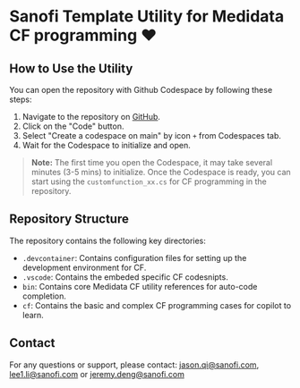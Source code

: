 # Sanofi Template Utility for Medidata CF programming ♥️ 

## How to Use the Utility

You can open the repository with Github Codespace by following these steps:
1. Navigate to the repository on [GitHub](https://github.com/I0424672/Sanofi_CF_Utility_NET8).
2. Click on the "Code" button.
3. Select "Create a codespace on main" by icon `+` from Codespaces tab.
4. Wait for the Codespace to initialize and open.

> **Note:** The first time you open the Codespace, it may take several minutes (3-5 mins) to initialize. Once the Codespace is ready, you can start using the `customfunction_xx.cs` for CF programming in the repository.

## Repository Structure

The repository contains the following key directories:

- `.devcontainer`: Contains configuration files for setting up the development environment for CF.
- `.vscode`: Contains the embeded specific CF codesnipts.
- `bin`: Contains core Medidata CF utility references for auto-code completion.
- `cf`: Contains the basic and complex CF programming cases for copilot to learn.

## Contact

For any questions or support, please contact: [jason.qi@sanofi.com](mailto:jason.qi@sanofi.com), [lee1.li@sanofi.com](mailto:lee1.li@sanofi.com) or [jeremy.deng@sanofi.com](mailto:jeremy.deng@sanofi.com)

